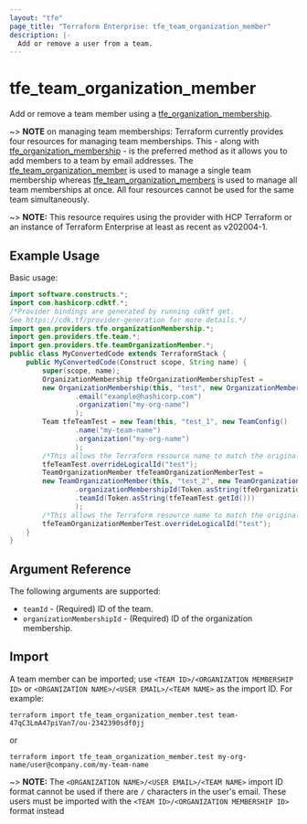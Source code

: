 ```yaml
---
layout: "tfe"
page_title: "Terraform Enterprise: tfe_team_organization_member"
description: |-
  Add or remove a user from a team.
---
```


# tfe_team_organization_member

Add or remove a team member using a
[tfe_organization_membership](organization_membership.html).

~> **NOTE** on managing team memberships: Terraform currently provides four
resources for managing team memberships. This - along with [tfe_organization_membership](organization_membership.html) - is the preferred method as it
allows you to add members to a team by email addresses. The [tfe_team_organization_member](team_organization_member.html) is used to manage a single team membership whereas [tfe_team_organization_members](team_organization_members.html) is used to manage all team memberships at once. All four resources cannot be used for the same team simultaneously.

~> **NOTE:** This resource requires using the provider with HCP Terraform or
an instance of Terraform Enterprise at least as recent as v202004-1.

## Example Usage

Basic usage:

```java
import software.constructs.*;
import com.hashicorp.cdktf.*;
/*Provider bindings are generated by running cdktf get.
See https://cdk.tf/provider-generation for more details.*/
import gen.providers.tfe.organizationMembership.*;
import gen.providers.tfe.team.*;
import gen.providers.tfe.teamOrganizationMember.*;
public class MyConvertedCode extends TerraformStack {
    public MyConvertedCode(Construct scope, String name) {
        super(scope, name);
        OrganizationMembership tfeOrganizationMembershipTest =
        new OrganizationMembership(this, "test", new OrganizationMembershipConfig()
                .email("example@hashicorp.com")
                .organization("my-org-name")
                );
        Team tfeTeamTest = new Team(this, "test_1", new TeamConfig()
                .name("my-team-name")
                .organization("my-org-name")
                );
        /*This allows the Terraform resource name to match the original name. You can remove the call if you don't need them to match.*/
        tfeTeamTest.overrideLogicalId("test");
        TeamOrganizationMember tfeTeamOrganizationMemberTest =
        new TeamOrganizationMember(this, "test_2", new TeamOrganizationMemberConfig()
                .organizationMembershipId(Token.asString(tfeOrganizationMembershipTest.getId()))
                .teamId(Token.asString(tfeTeamTest.getId()))
                );
        /*This allows the Terraform resource name to match the original name. You can remove the call if you don't need them to match.*/
        tfeTeamOrganizationMemberTest.overrideLogicalId("test");
    }
}
```

## Argument Reference

The following arguments are supported:

* `teamId` - (Required) ID of the team.
* `organizationMembershipId` - (Required) ID of the organization membership.

## Import

A team member can be imported; use `<TEAM ID>/<ORGANIZATION MEMBERSHIP ID>` or `<ORGANIZATION NAME>/<USER EMAIL>/<TEAM NAME>`
as the import ID. For example:

```shell
terraform import tfe_team_organization_member.test team-47qC3LmA47piVan7/ou-2342390sdf0jj
```
or
```shell
terraform import tfe_team_organization_member.test my-org-name/user@company.com/my-team-name
```
~> **NOTE:** The `<ORGANIZATION NAME>/<USER EMAIL>/<TEAM NAME>` import ID format cannot be used if there are `/` characters in the user's email. These users must be imported with the `<TEAM ID>/<ORGANIZATION MEMBERSHIP ID>` format instead  
<!-- cache-key: cdktf-0.17.0-pre.15 input-79b344f877a555a61065eab94c46b681486e65f04ba2f5566ba29c46f6b98be9 -->